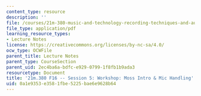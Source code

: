 ```yaml
---
content_type: resource
description: ''
file: /courses/21m-380-music-and-technology-recording-techniques-and-audio-production-fall-2016/0a1e9353e3581fbe5225bae6e9628b64_MIT21M_380F16_ses05_note.pdf
file_type: application/pdf
learning_resource_types:
- Lecture Notes
license: https://creativecommons.org/licenses/by-nc-sa/4.0/
ocw_type: OCWFile
parent_title: Lecture Notes
parent_type: CourseSection
parent_uid: 2ec4ba6a-bdfc-e929-0799-1f8fb1b9ada3
resourcetype: Document
title: '21m.380 F16 -- Session 5: Workshop: Moss Intro & Mic Handling'
uid: 0a1e9353-e358-1fbe-5225-bae6e9628b64
---
```

